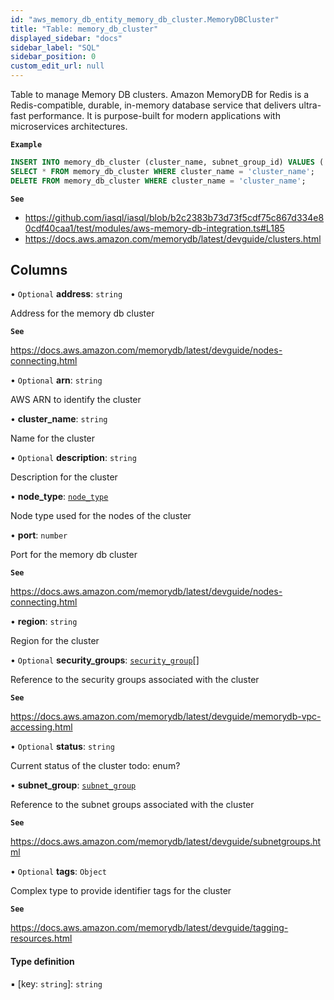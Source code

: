 ```yaml
---
id: "aws_memory_db_entity_memory_db_cluster.MemoryDBCluster"
title: "Table: memory_db_cluster"
displayed_sidebar: "docs"
sidebar_label: "SQL"
sidebar_position: 0
custom_edit_url: null
---
```


Table to manage Memory DB clusters. Amazon MemoryDB for Redis is a Redis-compatible, durable, in-memory
database service that delivers ultra-fast performance. It is purpose-built for modern applications with microservices architectures.

**`Example`**

```sql TheButton[Manage a MemoryDB cluster]="Manage a MemoryDB cluster"
INSERT INTO memory_db_cluster (cluster_name, subnet_group_id) VALUES ('cluster_name', (select id from subnet_group where subnet_group_name = 'subnet_name'));
SELECT * FROM memory_db_cluster WHERE cluster_name = 'cluster_name';
DELETE FROM memory_db_cluster WHERE cluster_name = 'cluster_name';
```

**`See`**

 - https://github.com/iasql/iasql/blob/b2c2383b73d73f5cdf75c867d334e80cdf40caa1/test/modules/aws-memory-db-integration.ts#L185
 - https://docs.aws.amazon.com/memorydb/latest/devguide/clusters.html

## Columns

• `Optional` **address**: `string`

Address for the memory db cluster

**`See`**

https://docs.aws.amazon.com/memorydb/latest/devguide/nodes-connecting.html

• `Optional` **arn**: `string`

AWS ARN to identify the cluster

• **cluster\_name**: `string`

Name for the cluster

• `Optional` **description**: `string`

Description for the cluster

• **node\_type**: [`node_type`](../enums/aws_memory_db_entity_memory_db_cluster.NodeTypeEnum.md)

Node type used for the nodes of the cluster

• **port**: `number`

Port for the memory db cluster

**`See`**

https://docs.aws.amazon.com/memorydb/latest/devguide/nodes-connecting.html

• **region**: `string`

Region for the cluster

• `Optional` **security\_groups**: [`security_group`](aws_security_group_entity.SecurityGroup.md)[]

Reference to the security groups associated with the cluster

**`See`**

https://docs.aws.amazon.com/memorydb/latest/devguide/memorydb-vpc-accessing.html

• `Optional` **status**: `string`

Current status of the cluster
todo: enum?

• **subnet\_group**: [`subnet_group`](aws_memory_db_entity_subnet_group.SubnetGroup.md)

Reference to the subnet groups associated with the cluster

**`See`**

https://docs.aws.amazon.com/memorydb/latest/devguide/subnetgroups.html

• `Optional` **tags**: `Object`

Complex type to provide identifier tags for the cluster

**`See`**

https://docs.aws.amazon.com/memorydb/latest/devguide/tagging-resources.html

#### Type definition

▪ [key: `string`]: `string`
